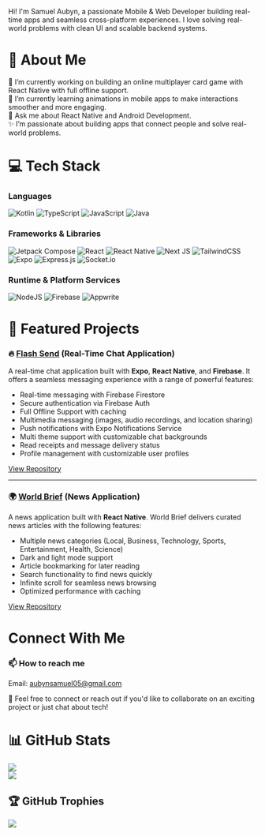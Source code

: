 Hi! I'm Samuel Aubyn, a passionate Mobile & Web Developer building real-time apps and seamless cross-platform experiences. I love solving real-world problems with clean UI and scalable backend systems.

# 💫 About Me
🔭 I’m currently working on building an online multiplayer card game with React Native with full offline support. <br/>
🌱 I’m currently learning animations in mobile apps to make interactions smoother and more engaging. <br/>
💬 Ask me about React Native and Android Development. <br/>
✨ I’m passionate about building apps that connect people and solve real-world problems.

# 💻 Tech Stack

### **Languages**  
![Kotlin](https://img.shields.io/badge/kotlin-%230095D5.svg?style=for-the-badge&logo=kotlin&logoColor=white)   ![TypeScript](https://img.shields.io/badge/typescript-%23007ACC.svg?style=for-the-badge&logo=typescript&logoColor=white)   ![JavaScript](https://img.shields.io/badge/javascript-%23323330.svg?style=for-the-badge&logo=javascript&logoColor=%23F7DF1E)   ![Java](https://img.shields.io/badge/java-%23ED8B00.svg?style=for-the-badge&logo=java&logoColor=white)

### **Frameworks & Libraries**
![Jetpack Compose](https://img.shields.io/badge/Jetpack%20Compose-4285F4?style=for-the-badge&logo=android&logoColor=white)   ![React](https://img.shields.io/badge/react-%2320232a.svg?style=for-the-badge&logo=react&logoColor=%2361DAFB)   ![React Native](https://img.shields.io/badge/react_native-%2320232a.svg?style=for-the-badge&logo=react&logoColor=%2361DAFB)   ![Next JS](https://img.shields.io/badge/Next-black?style=for-the-badge&logo=next.js&logoColor=white)   ![TailwindCSS](https://img.shields.io/badge/tailwindcss-%2338B2AC.svg?style=for-the-badge&logo=tailwind-css&logoColor=white)   ![Expo](https://img.shields.io/badge/expo-1C1E24?style=for-the-badge&logo=expo&logoColor=#D04A37)   ![Express.js](https://img.shields.io/badge/express.js-%23404d59.svg?style=for-the-badge&logo=express&logoColor=%2361DAFB)   ![Socket.io](https://img.shields.io/badge/Socket.io-black?style=for-the-badge&logo=socket.io&badgeColor=010101)

### **Runtime & Platform Services**
![NodeJS](https://img.shields.io/badge/node.js-6DA55F?style=for-the-badge&logo=node.js&logoColor=white)   ![Firebase](https://img.shields.io/badge/firebase-%23039BE5.svg?style=for-the-badge&logo=firebase)   ![Appwrite](https://img.shields.io/badge/Appwrite-%23FD366E.svg?style=for-the-badge&logo=appwrite&logoColor=white)

# 🌟 Featured Projects

### 🔥 [Flash Send](https://github.com/aubynsamuel/flashsend-rn) (Real-Time Chat Application)
A real-time chat application built with **Expo**, **React Native**, and **Firebase**. It offers a seamless messaging experience with a range of powerful features:
- Real-time messaging with Firebase Firestore
- Secure authentication via Firebase Auth
- Full Offline Support with caching
- Multimedia messaging (images, audio recordings, and location sharing)
- Push notifications with Expo Notifications Service
- Multi theme support with customizable chat backgrounds
- Read receipts and message delivery status
- Profile management with customizable user profiles

[View Repository](https://github.com/aubynsamuel/flashsend-rn)

---

### 🌍 [World Brief](https://github.com/aubynsamuel/world-brief) (News Application)
A news application built with **React Native**. World Brief delivers curated news articles with the following features:
- Multiple news categories (Local, Business, Technology, Sports, Entertainment, Health, Science)
- Dark and light mode support
- Article bookmarking for later reading
- Search functionality to find news quickly
- Infinite scroll for seamless news browsing
- Optimized performance with caching

[View Repository](https://github.com/aubynsamuel/world-brief)

# Connect With Me
### 📫 How to reach me

Email: aubynsamuel05@gmail.com

🤝 Feel free to connect or reach out if you'd like to collaborate on an exciting project or just chat about tech!

# 📊 GitHub Stats
![](https://github-readme-stats.vercel.app/api?username=aubynsamuel&theme=cobalt&hide_border=false&include_all_commits=true&count_private=true)<br/>
![](https://github-readme-stats.vercel.app/api/top-langs/?username=aubynsamuel&theme=cobalt&hide_border=false&include_all_commits=true&count_private=true&layout=compact)

## 🏆 GitHub Trophies
![](https://github-profile-trophy.vercel.app/?username=aubynsamuel&theme=buefy&no-frame=false&no-bg=false&margin-w=4)
